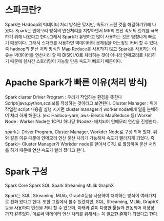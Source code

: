 # 스파크란?


Spark는 Hadoop의 빅데이터 처리 방식은 맞지만, 속도가 느린 것을 해결하기위해 나왔다. Spark는 인메모리 방식의 연산처리를 지향하면서 MR의 연산 속도의 한계를 극복하기 위해 나왔다고 한다.그래서 Spark가 유명하고 많이 사용하는 것은 엄청나게 빠르기 때문이다. 그래서 스파크를 사용하면 빅데이터의 문제점을 어느정도 커버 할 수 있다. 즉 hadoop의 분산 처리 방식인 Map Reduce를 사용하지 않고 Spark를 사용하는 이유는 빅데이터를 연산처리 할 때 DISK I/O로 처리하는 것이 아니라 인메모리로 처리하기 때문에 실시간 스트리밍이 가능할 만큼 속도가 빠르기 때문이다.
<br>


# Apache Spark가 빠른 이유(처리 방식)
 

Spark cluster 
Driver Program : 우리가 작업하는 환경을 뜻한다 Script(java,python,scala)를 작성하는 것이라고 보면된다.
Cluster Manager : 위에 작업한 script 내용을 실행 시키면 cluster manager가 worker node에게 일을 분배하여 처리 하게 해준다.
(ex: Hadoop-yarn, aws-Eleatic MapReduce 등)
Worker Node : Worker Node는 1CPU 하나당 1Node가 배치되어 인메모리 연산을 진행한다.


spark는 Driver Program, Cluster Manager, Workder Node로 구성 되어 있다. 위와 같은 이유 때문에 인메모리 연산 분산 처리가 가능해져 속도가 빨라지게 되었다. 즉 Spark는 Cluster Manager가 Workder node를 알아서 CPU 로 할당하여 분산 처리를 하기 때문에 연산 속도가 빨라 졌다고 한다.
<br>
 


# Spark 구성 

Spark Core
Spark SQL
Spark Streaming
MLlib
GraphX

Spark는 SQL, Streaming, MLlib, GraphX등을 사용하여 처리하는 방식이 여러가지로 진화 왔다고 한다. 또한 그림에서 볼수 있겠지만, SQL, Streaming, MLlib, GraphX등을 사용하여 연산을 처리 할 수 있으며, 아래와 같이 다양한 툴들과 연동되어 확장성 까지 같추었다. 이로써 빅데이터 연산 처리를 위해서는 꼭 필요한 존재가 되었다고 한다.
<br>

